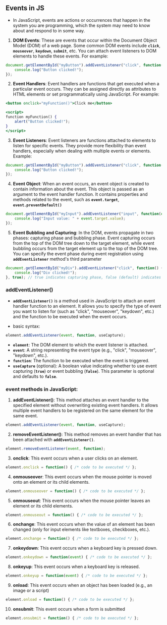 ## Events in JS

- In JavaScript, events are actions or occurrences that happen in the system you are programming, which the system may need to know about and respond to in some way.

1. **DOM Events**: These are events that occur within the Document Object Model (DOM) of a web page. Some common DOM events include **`click`**, **`mouseover`**, **`keydown`**, **`submit`**, etc. You can attach event listeners to DOM elements to handle these events. For example:

```jsx
document.getElementById("myButton").addEventListener("click", function() {
    console.log("Button clicked!");
});
```

2. **Event Handlers**: Event handlers are functions that get executed when a particular event occurs. They can be assigned directly as attributes to HTML elements or set programmatically using JavaScript. For example:

```jsx
<button onclick="myFunction()">Click me</button>

<script>
function myFunction() {
    alert("Button clicked!");
}
</script>
```

3. **Event Listeners**: Event listeners are functions attached to elements to listen for specific events. They provide more flexibility than event handlers, especially when dealing with multiple events or elements. Example:

```jsx
document.getElementById("myButton").addEventListener("click", function() {
    console.log("Button clicked!");
});
```

4. **Event Object**: When an event occurs, an event object is created to contain information about the event. This object is passed as an argument to the event handler function. It contains properties and methods related to the event, such as **`event.target`**, **`event.preventDefault()`**

```jsx
document.getElementById("myInput").addEventListener("input", function(event) {
    console.log("Input value: " + event.target.value);
});
```

5. **Event Bubbling and Capturing**: In the DOM, events propagate in two phases: capturing phase and bubbling phase. Event capturing occurs from the top of the DOM tree down to the target element, while event bubbling occurs from the target element up to the top of the DOM tree. You can specify the event phase during event registration using **`addEventListener`** method's third parameter

```jsx
document.getElementById("myDiv").addEventListener("click", function() {
    console.log("Div clicked!");
}, true); // true indicates capturing phase, false (default) indicates bubbling phase
```

### addEventListener()

- **`addEventListener()`** is a method used in JavaScript to attach an event handler function to an element. It allows you to specify the type of event you want to listen for (such as "click", "mouseover", "keydown", etc.) and the function to be executed when the event occurs.

- basic syntax:

```jsx
element.addEventListener(event, function, useCapture);
```

- **`element`**: The DOM element to which the event listener is attached.
- **`event`**: A string representing the event type (e.g., "click", "mouseover", "keydown", etc.).
- **`function`**: The function to be executed when the event is triggered.
- **`useCapture`** (optional): A boolean value indicating whether to use event capturing (**`true`**) or event bubbling (**`false`**). This parameter is optional and defaults to **`false`**.

### event methods in JavaScript:

1. **addEventListener()**: This method attaches an event handler to the specified element without overwriting existing event handlers. It allows multiple event handlers to be registered on the same element for the same event.

```jsx
element.addEventListener(event, function, useCapture);
```

2. **removeEventListener()**: This method removes an event handler that has been attached with **`addEventListener()`**.

```jsx
element.removeEventListener(event, function);
```

3. **onclick**: This event occurs when a user clicks on an element.

```jsx
element.onclick = function() { /* code to be executed */ };
```

4. **onmouseover**: This event occurs when the mouse pointer is moved onto an element or its child elements.

```jsx
element.onmouseover = function() { /* code to be executed */ };
```

5. **onmouseout**: This event occurs when the mouse pointer leaves an element or its child elements.

```jsx
element.onmouseout = function() { /* code to be executed */ };
```

6. **onchange**: This event occurs when the value of an element has been changed (only for input elements like textboxes, checkboxes, etc.).

```jsx
element.onchange = function() { /* code to be executed */ };
```

7. **onkeydown**: This event occurs when a keyboard key is pressed down.

```jsx
element.onkeydown = function(event) { /* code to be executed */ };
```

8. **onkeyup**: This event occurs when a keyboard key is released.

```jsx
element.onkeyup = function(event) { /* code to be executed */ };
```

9. **onload**: This event occurs when an object has been loaded (e.g., an image or a script)

```jsx
element.onload = function() { /* code to be executed */ };
```

10. **onsubmit**: This event occurs when a form is submitted

```jsx
element.onsubmit = function() { /* code to be executed */ };
```